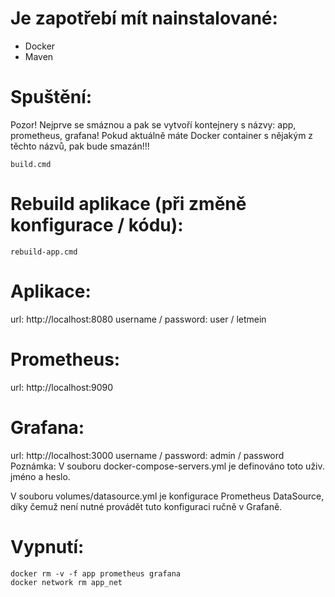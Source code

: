# Je zapotřebí mít nainstalované:

- Docker
- Maven

# Spuštění:

Pozor! Nejprve se smáznou a pak se vytvoří kontejnery s názvy: app, prometheus, grafana!
Pokud aktuálně máte Docker container s nějakým z těchto názvů, pak bude smazán!!!

	build.cmd

# Rebuild aplikace (při změně konfigurace / kódu):

	rebuild-app.cmd

# Aplikace:

url: http://localhost:8080
username / password: user / letmein

# Prometheus:

url: http://localhost:9090

# Grafana:

url: http://localhost:3000
username / password: admin / password
Poznámka: V souboru docker-compose-servers.yml je definováno toto uživ. jméno a heslo.

V souboru volumes/datasource.yml je konfigurace Prometheus DataSource, 
díky čemuž není nutné provádět tuto konfiguraci ručně v Grafaně.

# Vypnutí:

	docker rm -v -f app prometheus grafana
	docker network rm app_net
